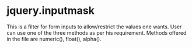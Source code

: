 jquery.inputmask
================

This is a filter for form inputs to allow/restrict the values one wants. User can use one of the three methods as per his requirement. Methods offered in the file are numeric(), float(), alpha().